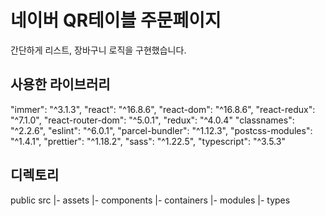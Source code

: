 # 네이버 QR테이블 주문페이지

간단하게 리스트, 장바구니 로직을 구현했습니다.

## 사용한 라이브러리

"immer": "^3.1.3",
"react": "^16.8.6",
"react-dom": "^16.8.6",
"react-redux": "^7.1.0",
"react-router-dom": "^5.0.1",
"redux": "^4.0.4"
"classnames": "^2.2.6",
"eslint": "^6.0.1",
"parcel-bundler": "^1.12.3",
"postcss-modules": "^1.4.1",
"prettier": "^1.18.2",
"sass": "^1.22.5",
"typescript": "^3.5.3"

## 디렉토리

public
src
|- assets
|- components
|- containers
|- modules
|- types
